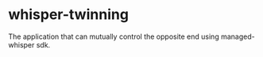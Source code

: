 # whisper-twinning
The application that can mutually control the opposite end using managed-whisper sdk.
